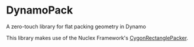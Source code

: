 DynamoPack
==========

A zero-touch library for flat packing geometry in Dynamo

This library makes use of the Nuclex Framework's [CygonRectanglePacker](https://devel.nuclex.org/framework/wiki/RectanglePacking).
